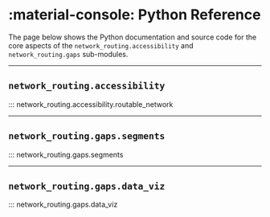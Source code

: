 # :material-console: Python Reference

The page below shows the Python documentation and source code for the core aspects of the `network_routing.accessibility` and `network_routing.gaps` sub-modules.

---

## `network_routing.accessibility`

::: network_routing.accessibility.routable_network

---

## `network_routing.gaps.segments`

::: network_routing.gaps.segments

---

## `network_routing.gaps.data_viz`

::: network_routing.gaps.data_viz

